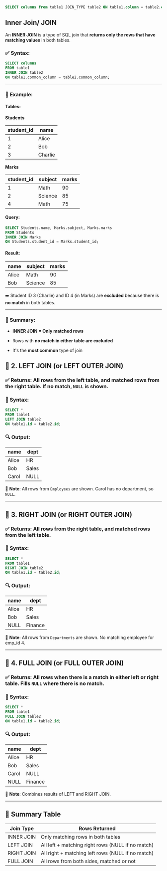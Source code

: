 ```sql
SELECT columns from table1 JOIN_TYPE table2 ON table1.column = table2.column;
```
## Inner Join/ JOIN
An **INNER JOIN** is a type of SQL join that **returns only the rows that have matching values** in both tables.

### ✅ **Syntax**:

```sql
SELECT columns
FROM table1
INNER JOIN table2
ON table1.common_column = table2.common_column;
```

---

### 📘 **Example**:

#### Tables:

**Students**

|student_id|name|
|---|---|
|1|Alice|
|2|Bob|
|3|Charlie|

**Marks**

|student_id|subject|marks|
|---|---|---|
|1|Math|90|
|2|Science|85|
|4|Math|75|

#### Query:

```sql
SELECT Students.name, Marks.subject, Marks.marks
FROM Students
INNER JOIN Marks
ON Students.student_id = Marks.student_id;
```

#### Result:

|name|subject|marks|
|---|---|---|
|Alice|Math|90|
|Bob|Science|85|

➡️ Student ID 3 (Charlie) and ID 4 (in Marks) are **excluded** because there is **no match** in both tables.

---

### 🧠 Summary:

- **INNER JOIN = Only matched rows**
    
- Rows with **no match in either table are excluded**
    
- It's the **most common** type of join


## 🧲 2. **LEFT JOIN** (or **LEFT OUTER JOIN**)

### ✅ Returns: All rows from the **left table**, and matched rows from the **right table**. If no match, `NULL` is shown.

### 📘 Syntax:

```sql
SELECT *
FROM table1
LEFT JOIN table2
ON table1.id = table2.id;
```

### 🔍 Output:

|name|dept|
|---|---|
|Alice|HR|
|Bob|Sales|
|Carol|NULL|

📝 **Note**: All rows from `Employees` are shown. Carol has no department, so `NULL`.

---

## 🧲 3. **RIGHT JOIN** (or **RIGHT OUTER JOIN**)

### ✅ Returns: All rows from the **right table**, and matched rows from the **left table**.

### 📘 Syntax:

```sql
SELECT *
FROM table1
RIGHT JOIN table2
ON table1.id = table2.id;
```

### 🔍 Output:

|name|dept|
|---|---|
|Alice|HR|
|Bob|Sales|
|NULL|Finance|

📝 **Note**: All rows from `Departments` are shown. No matching employee for emp_id 4.

---

## 🧩 4. **FULL JOIN** (or **FULL OUTER JOIN**)

### ✅ Returns: All rows when there is a match in **either** left or right table. Fills `NULL` where there is no match.

### 📘 Syntax:

```sql
SELECT *
FROM table1
FULL JOIN table2
ON table1.id = table2.id;
```

### 🔍 Output:

|name|dept|
|---|---|
|Alice|HR|
|Bob|Sales|
|Carol|NULL|
|NULL|Finance|

📝 **Note**: Combines results of LEFT and RIGHT JOIN.

---

## 🧠 Summary Table

|Join Type|Rows Returned|
|---|---|
|INNER JOIN|Only matching rows in both tables|
|LEFT JOIN|All left + matching right rows (NULL if no match)|
|RIGHT JOIN|All right + matching left rows (NULL if no match)|
|FULL JOIN|All rows from both sides, matched or not|
